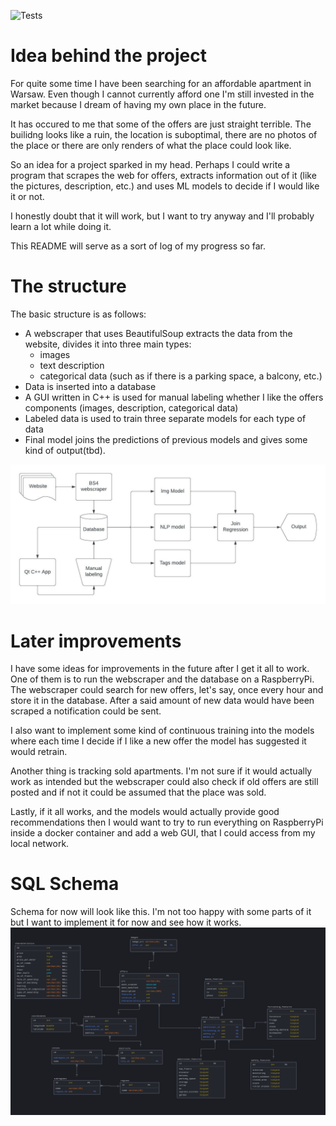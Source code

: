 ![Tests](https://github.com/m-dziuba/OD-project/actions/workflows/tests.yml/badge.svg)
# Idea behind the project
For quite some time I have been searching for an affordable apartment in Warsaw.
Even though I cannot currently afford one I'm still invested in the market because I dream
of having my own place in the future.
  
It has occured to me that some of the offers are just straight terrible. 
The builidng looks like a ruin, the location is suboptimal, there are no photos 
of the place or there are only renders of what the place could look like.  
  
So an idea for a project sparked in my head. Perhaps I could write a program that
scrapes the web for offers, extracts information out of it (like the pictures,
description, etc.) and uses ML models to decide if I would like it or not.  
  
I honestly doubt that it will work, but I want to try anyway and I'll probably learn
a lot while doing it.
  
This README will serve as a sort of log of my progress so far.

# The structure
The basic structure is as follows:
- A webscraper that uses BeautifulSoup extracts the data from the website, 
divides it into three main types:
  - images
  - text description
  - categorical data (such as if there is a parking space, a balcony, etc.)  
- Data is inserted into a database
- A GUI written in C++ is used for manual labeling whether I like the offers components (images, description, categorical data)
- Labeled data is used to train three separate models for each type of data
- Final model joins the predictions of previous models and gives some kind of output(tbd).  

![Basic structure sketch](readme_images/sctucture_sketch.jpeg)
# Later improvements
I have some ideas for improvements in the future after I get it all to work. One of them
is to run the webscraper and the database on a RaspberryPi. The webscraper could search for new
offers, let's say, once every hour and store it in the database. After a said amount of new
data would have been scraped a notification could be sent.

I also want to implement some kind of continuous training into the models where
each time I decide if I like a new offer the model has suggested it would retrain.
  
Another thing is tracking sold apartments. I'm not sure if it would actually work as intended
but the webscraper could also check if old offers are still posted and if not it
could be assumed that the place was sold.

Lastly, if it all works, and the models would actually provide good recommendations
then I would want to try to run everything on RaspberryPi inside a docker container
and add a web GUI, that I could access from my local network.

# SQL Schema
Schema for now will look like this. I'm not too happy with some parts of it but
I want to implement it for now and see how it works.
![Initial Schema](readme_images/initial_schema.png)